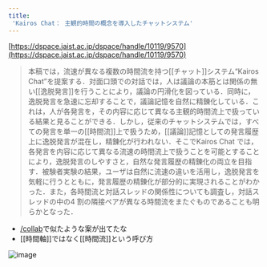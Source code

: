 ```yaml
---
title:
 'Kairos Chat： 主観的時間の概念を導入したチャットシステム'
---
```


[https://dspace.jaist.ac.jp/dspace/handle/10119/9570](https://dspace.jaist.ac.jp/dspace/handle/10119/9570)
> 本稿では，流速が異なる複数の時間流を持つ[[チャット]]システム“Kairos Chat”を提案する．対面口頭での対話では，人は議論の本筋とは関係の無い[[逸脱発言]]を行うことにより，議論の円滑化を図っている．同時に，逸脱発言を急速に忘却することで，議論記憶を自然に精錬化している．これは，人が各発言を，その内容に応じて異なる主観的時間流上で扱っている結果と見ることができる．しかし，従来のチャットシステムでは，すべての発言を単一の[[時間流]]上で扱うため，[[議論]]記憶としての発言履歴上に逸脱発言が混在し，精錬化が行われない．そこでKairos Chat では，各発言を内容に応じて異なる流速の時間流上で扱うことを可能とすることにより，逸脱発言のしやすさと，自然な発言履歴の精錬化の両立を目指す．被験者実験の結果，ユーザは自然に流速の違いを活用し，逸脱発言を気軽に行うとともに，発言履歴の精錬化が部分的に実現されることがわかった．また，各時間流と対話スレッドの関係性についても調査し，対話スレッドの中の4 割の隣接ペアが異なる時間流をまたぐものであることも明らかとなった．
- [/collab](https://scrapbox.io/collab)で似たような案が出てたな
- [[時間軸]]ではなく[[時間流]]という呼び方

![image](https://gyazo.com/9c3f2a04ad67424c382fbdc21e79b593/thumb/1000)
